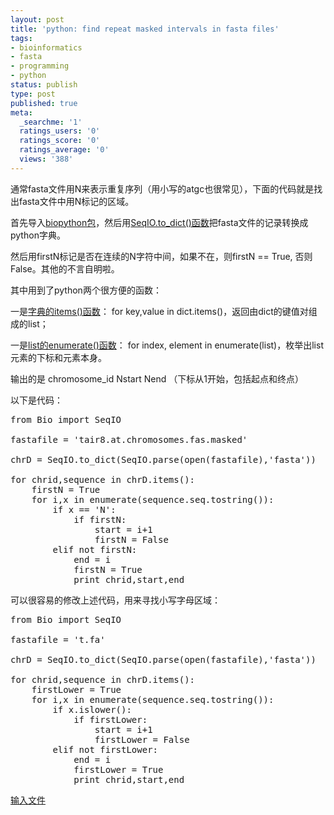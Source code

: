 ```yaml
---
layout: post
title: 'python: find repeat masked intervals in fasta files'
tags:
- bioinformatics
- fasta
- programming
- python
status: publish
type: post
published: true
meta:
  _searchme: '1'
  ratings_users: '0'
  ratings_score: '0'
  ratings_average: '0'
  views: '388'
---
```

通常fasta文件用N来表示重复序列（用小写的atgc也很常见），下面的代码就是找出fasta文件中用N标记的区域。

首先导入<a href="http://biopython.org/wiki/Main_Page" target="_blank">biopython包</a>，然后用<a href="http://biopython.org/DIST/docs/tutorial/Tutorial.html#htoc50" target="_blank">SeqIO.to_dict()函数</a>把fasta文件的记录转换成python字典。

然后用firstN标记是否在连续的N字符中间，如果不在，则firstN == True, 否则False。其他的不言自明啦。

其中用到了python两个很方便的函数：

一是<a href="http://docs.python.org/library/stdtypes.html#dict.items" target="_blank">字典的items()函数</a>： for key,value in dict.items()，返回由dict的键值对组成的list；

一是<a href="http://docs.python.org/library/functions.html#enumerate" target="_blank">list的enumerate()函数</a>： for index, element in enumerate(list)，枚举出list元素的下标和元素本身。

输出的是 chromosome_id Nstart Nend （下标从1开始，包括起点和终点）

以下是代码：
<pre>from Bio import SeqIO

fastafile = 'tair8.at.chromosomes.fas.masked'

chrD = SeqIO.to_dict(SeqIO.parse(open(fastafile),'fasta'))

for chrid,sequence in chrD.items():
    firstN = True
    for i,x in enumerate(sequence.seq.tostring()):
        if x == 'N':
            if firstN:
                start = i+1
                firstN = False
        elif not firstN:
            end = i
            firstN = True
            print chrid,start,end</pre>
可以很容易的修改上述代码，用来寻找小写字母区域：
<pre>from Bio import SeqIO

fastafile = 't.fa'

chrD = SeqIO.to_dict(SeqIO.parse(open(fastafile),'fasta'))

for chrid,sequence in chrD.items():
    firstLower = True
    for i,x in enumerate(sequence.seq.tostring()):
        if x.islower():
            if firstLower:
                start = i+1
                firstLower = False
        elif not firstLower:
            end = i
            firstLower = True
            print chrid,start,end</pre>
<a href="http://dl.getdropbox.com/u/308058/blog/200908/t.fa" target="_blank">输入文件</a>